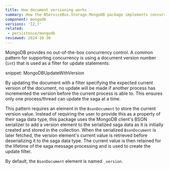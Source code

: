 ```yaml
---
title: How document versioning works
summary: How the NServiceBus.Storage.MongoDB package implements concurrency control
component: mongodb
versions: '[2,)'
related:
 - persistence/mongodb
reviewed: 2024-10-30
---
```


MongoDB provides no out-of-the-box concurrency control. A common pattern for supporting concurrency is using a document version number (`int`) that is used as a filter for update statements:

snippet: MongoDBUpdateWithVersion

By updating the document with a filter specifying the expected current version of the document, no update will be made if another process has incremented the version before the current process is able to. This ensures only one process/thread can update the saga at a time.

This pattern requires an element in the `BsonDocument` to store the current version value. Instead of requiring the user to provide this as a property of their saga data type, this package uses the MongoDB client's BSON serializer to add a version element to the serialized saga data as it is initially created and stored in the collection. When the serialized `BsonDocument` is later fetched, the version element's current value is retrieved before deserializing it to the saga data type. The current value is then retained for the lifetime of the saga message processing and is used to create the update filter.

By default, the `BsonDocument` element is named `_version`.
